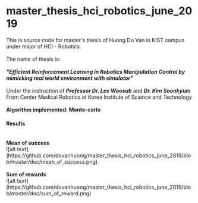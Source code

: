 # master_thesis_hci_robotics_june_2019
This is source code for master's thesis of Huong Do Van in KIST campus under major of HCI - Robotics. <br><br>
The name of thesis is: <br><br><strong><i>"Efficient Reinforcement Learning in Robotics Manipulation Control by mimicking real world environment with simulator"</i></strong>
<br><br>
Under the instruction of <strong><i>Professor Dr. Lee Woosub</i></strong> and <strong><i>Dr. Kim Soonkyum</i></strong> <br>
From Center Medical Robotics at  Korea Institute of Science and Technology <br>
<br>
<strong> Algorithm implemented: Monte-carlo</strong>
<br>
<h4> Results</h4>
<br>
<strong> Mean of success</strong><br>
![alt text](https://github.com/dovanhuong/master_thesis_hci_robotics_june_2019/blob/master/doc/mean_of_success.png)
<br><br>
<strong> Sum of rewards </strong><br>
![alt text](https://github.com/dovanhuong/master_thesis_hci_robotics_june_2019/blob/master/doc/sum_of_reward.png)

